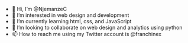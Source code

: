 - 👋 Hi, I’m @NjemanzeC
- 👀 I’m interested in web design and development
- 🌱 I’m currently learning html, css, and JavaScript
- 💞️ I’m looking to collaborate on web design and analytics using python
- 📫 How to reach me using my Twitter account is @franchinex

<!---
NjemanzeC/NjemanzeC is a ✨ special ✨ repository because its `README.md` (this file) appears on your GitHub profile.
You can click the Preview link to take a look at your changes.
--->
